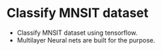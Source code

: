 # Classify MNSIT dataset

- Classify MNSIT dataset using tensorflow.
- Multilayer Neural nets are built for the purpose.
